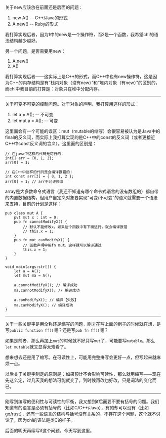 关于new应该放在前面还是后面的问题：

1. new A() -- C++/Java的形式
2. A.new() -- Ruby的形式

我打算实现后者，因为1中的new是一个操作符，而2是一个函数，我希望chi的语法结构越少越好。

另一个问题，是否需要用new：

1. A.new()
2. A()

我打算实现后者——这实际上是C++的形式，而C++中也有new操作符，这是因为C++的内存结构是有“栈内对象（没有new）”和“堆内对象（有new）”的区别的，而chi中我目前的打算是：对象只在堆中分配内存。

---

关于可变不可变的控制问题。对于对象的声明，我打算用这样的形式：

1. let a = A(); -- 不可变
2. let mut a = A(); -- 可变

这里面会有一个可能的误区：mut（mutable的缩写）会很容易被认为是Java中的final的反义词，而实际上我打算实现的是C++中的const的反义词（或者更接近C++中const反义词的含义）。这里面的区别是：

```
// 在java中这样的代码是可行的：
int[] arr = {0, 1, 2};
arr[0] = 1;
```

```
// 在C++中这样的代码是会编译报错的：
int const arr[3] = { 0, 1, 2 };
arr[0] = 1; // arr不允许修改
```

array是大多数命令式语言（我还不知道有哪个命令式语言的没有数组的）都自带的内置数据结构，但用户自定义对象要实现“可变/不可变”的语义就需要一个语法来支持，目前的计划是这样：

```
pub class mut A {
    pvt mut x : int = 0;
    pub fn cannotModifyX() {
        // 默认不能修改x，如果这个函数中有下面这行，就会编译报错
        // this.x = 1;
    }
    pub fn mut canModifyX() {
        // 函数声明中用fn mut，这样就可以编译通过
        this.x = 1;
    }
}

void main(args:str[]) {
    let a = A();
    let mut ma = A();

    a.cannotModifyX(); // 编译成功
    ma.cannotModifyX(); // 编译成功

    a.canModifyX(); // 编译【失败】
    ma.canModifyX(); // 编译成功
}
```

---

关于一些关键字是用全称还是缩写的问题，刚才在写上面的例子的时候就在想，是写```public function ff()```呢？还是写```pub fn ff()```呢？

如果是前者，那么再加上```mut```的时候就不好只写```mut```了，可能要写```mutable```。那么```let mutable```就又显得太难看了。

想来想去还是用了缩写。在可读性上，可能用完整拼写会更好一点，但写起来就麻烦一点。

以后关于关键字制定的原则是：如果预计不会影响可读性，那么就用缩写——现在先这么定，过几天我的想法可能就变了，到时候再改也好改，只是词法的变化而已。

---

刚写到编写的便利性与可读性的平衡，我又想到if后面要不要有括号的问题。我们知道有的语言是必须有括号的（比如C/C++/Java），有的却可以没有（比如go/rust），还有一些语言的结构与括号没有关系的，不存在这个问题，这个就不讨论了，因为chi的语法是类C的样子。

后面的明天再续写if这个问题，今天写到这里。